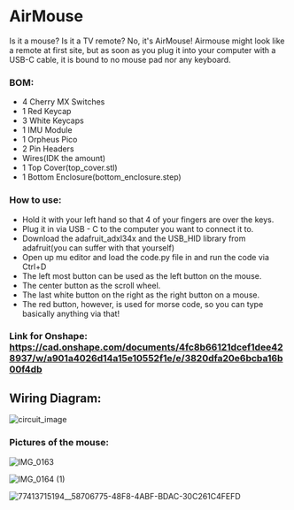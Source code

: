 # AirMouse
Is it a mouse? Is it a TV remote? No, it's AirMouse! Airmouse might look like a remote at first site, but as soon as you plug it into your computer with a USB-C cable, it is bound to no mouse pad nor any keyboard. 
### BOM:
- 4 Cherry MX Switches
- 1 Red Keycap
- 3 White Keycaps
- 1 IMU Module
- 1 Orpheus Pico
- 2 Pin Headers
- Wires(IDK the amount)
- 1 Top Cover(top_cover.stl)
- 1 Bottom Enclosure(bottom_enclosure.step)
### How to use:
- Hold it with your left hand so that 4 of your fingers are over the keys. 
- Plug it in via USB - C to the computer you want to connect it to.
- Download the adafruit_adxl34x and the USB_HID library from adafruit(you can suffer with that yourself)
- Open up mu editor and load the code.py file in and run the code via Ctrl+D
- The left most button can be used as the left button on the mouse.
- The center button as the scroll wheel.
- The last white button on the right as the right button on a mouse.
- The red button, however, is used for morse code, so you can type basically anything via that!
### Link for Onshape: https://cad.onshape.com/documents/4fc8b66121dcef1dee428937/w/a901a4026d14a15e10552f1e/e/3820dfa20e6bcba16b00f4db
## Wiring Diagram:
![circuit_image](https://github.com/user-attachments/assets/b4676dbb-b030-44ad-b83b-df202ca14503)
### Pictures of the mouse: 
![IMG_0163](https://github.com/user-attachments/assets/ef96e7cb-f499-4f23-9a6e-d33f89a277af)

![IMG_0164 (1)](https://github.com/user-attachments/assets/d7846749-e3cf-41dd-b9f7-03b1286ba1d3)

![77413715194__58706775-48F8-4ABF-BDAC-30C261C4FEFD](https://github.com/user-attachments/assets/e9220db3-a905-406a-81b9-f8c75a66e9c6)

